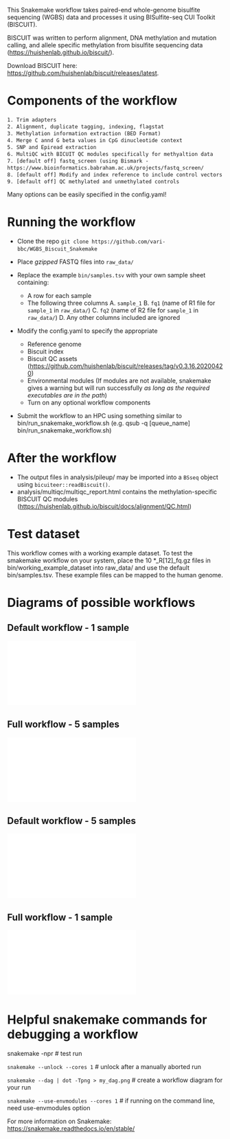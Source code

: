 This Snakemake workflow takes paired-end whole-genome bisulfite sequencing (WGBS) data and processes it using BISulfite-seq CUI Toolkit (BISCUIT).

BISCUIT was written to perform alignment, DNA methylation and mutation calling, and allele specific methylation from bisulfite sequencing data (https://huishenlab.github.io/biscuit/).

Download BISCUIT here: https://github.com/huishenlab/biscuit/releases/latest.

# Components of the workflow
	1. Trim adapters
	2. Alignment, duplicate tagging, indexing, flagstat 
	3. Methylation information extraction (BED Format)
	4. Merge C annd G beta values in CpG dinucleotide context
	5. SNP and Epiread extraction
	6. MultiQC with BICUIT QC modules specifically for methyaltion data
	7. [default off] fastq_screen (using Bismark - https://www.bioinformatics.babraham.ac.uk/projects/fastq_screen/
	8. [default off] Modify and index reference to include control vectors
	9. [default off] QC methylated and unmethylated controls

Many options can be easily specified in the config.yaml!

# Running the workflow

+ Clone the repo `git clone https://github.com/vari-bbc/WGBS_Biscuit_Snakemake`


+ Place *gzipped* FASTQ files into `raw_data/`


+ Replace the example `bin/samples.tsv` with your own sample sheet containing:
	+ A row for each sample
	+ The following three columns
		A. `sample_1`
		B. `fq1` (name of R1 file for `sample_1` in `raw_data/`)
		C. `fq2` (name of R2 file for `sample_1` in `raw_data/`)
		D. Any other columns included are ignored
		
		
+ Modify the config.yaml to specify the appropriate 
	+ Reference genome
	+ Biscuit index
	+ Biscuit QC assets (https://github.com/huishenlab/biscuit/releases/tag/v0.3.16.20200420)
	+ Environmental modules (If modules are not available, snakemake gives a warning but will run successfully *as long as the required executables are in the path*)
	+ Turn on any optional workflow components


+ Submit the workflow to an HPC using something similar to bin/run_snakemake_workflow.sh (e.g. qsub -q [queue_name] bin/run_snakemake_workflow.sh)

# After the workflow

+ The output files in analysis/pileup/ may be imported into a `BSseq` object using `bicuiteer::readBiscuit()`.
+ analysis/multiqc/multiqc_report.html contains the methylation-specific BISCUIT QC modules (https://huishenlab.github.io/biscuit/docs/alignment/QC.html)

# Test dataset

This workflow comes with a working example dataset. To test the smakemake workflow on your system, place the 10 *_R[12]_fq.gz files in bin/working_example_dataset into raw_data/ and use the default bin/samples.tsv. These example files can be mapped to the human genome.

# Diagrams of possible workflows

## Default workflow - 1 sample
![workflow diagram](bin/DAGs/one_sample_DAG_default_workflow.pdf)

## Full workflow - 5 samples
![workflow diagram](bbin/DAGs/one_sample_DAG_full_workflow.pdf)

## Default workflow - 5 samples
![workflow diagram](bin/DAGs/five_sample_DAG_default_workflow.pdf)

## Full workflow - 1 sample
![workflow diagram](bbin/DAGs/five_sample_DAG_full_workflow.pdf)

# Helpful snakemake commands for debugging a workflow

snakemake -npr # test run

`snakemake --unlock --cores 1` # unlock after a manually aborted run

`snakemake --dag | dot -Tpng > my_dag.png` # create a workflow diagram for your run

`snakemake --use-envmodules --cores 1` # if running on the command line, need use-envmodules option

For more information on Snakemake: https://snakemake.readthedocs.io/en/stable/


